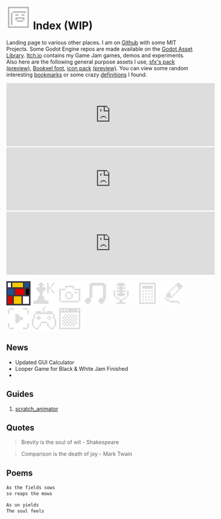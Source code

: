 # ![icon](icon.png) Index (WIP) 
Landing page to various other places. I am on [Github](https://github.com/boukew99) with some MIT Projects. Some Godot Engine repos are made available on the
[Godot Asset Library](https://godotengine.org/asset-library/asset?category=&godot_version=&sort=updated&filter=boukew99). [Itch.io](https://howyoudoing.itch.io/) contains my Game Jam games, demos and experiments. Also here are the following general purpose assets I use, [sfx's pack](sound_pack/sound.zip) [(preview)](sound_pack/pack.ogg), [Bookxel font](bookxel.ttf), [icon pack](icon_pack/icon.zip) [(preview)](icon_pack/pack.png). You can view some random interesting [bookmarks](bookmark.md) or some crazy [definitions](definitions.md) I found.

<iframe height="167" frameborder="0" src="https://itch.io/embed/1483259" width="552"><a href="https://howyoudoing.itch.io/looper">Looper by HowYouDoing</a></iframe>
<iframe frameborder="0" src="https://itch.io/embed/1425583" width="552" height="167"><a href="https://howyoudoing.itch.io/mondriaan-maker">Mondriaan Maker (3 by 3) by HowYouDoing</a></iframe>
<iframe frameborder="0" src="https://itch.io/embed/1096323" width="552" height="167"><a href="https://howyoudoing.itch.io/space-cake-the-game">Space Cake by HowYouDoing, ~ POMPY Productions ~, Travsul</a></iframe>

[![mondriaan maker](https://raw.githubusercontent.com/boukew99/mondriaan_maker/main/icon.png)](https://github.com/boukew99/mondriaan_maker)
[![text chess](https://raw.githubusercontent.com/boukew99/text_chess/main/icon.png)](https://github.com/boukew99/text_chess)
[![screen capturerer](https://raw.githubusercontent.com/boukew99/screen_capture/main/addons/screen_capture/screen_capture.png)](https://github.com/boukew99/screen_capture)
[![audio station](https://raw.githubusercontent.com/boukew99/audio_station/main/audio_station.png)](https://github.com/boukew99/audio_station)
[![mic recorder](https://raw.githubusercontent.com/boukew99/mic_recorder/main/addons/mic_recorder/mic_recorder.png)](https://github.com/boukew99/mic_recorder)
[![gui calculator](https://raw.githubusercontent.com/boukew99/gui_calculator/main/addons/calculator/icon.png)](https://github.com/boukew99/gui_calculator)
[![scratch canvas](https://raw.githubusercontent.com/boukew99/scratch_canvas/main/addons/canvas/icon.png)](https://github.com/boukew99/scratch_canvas)
[![scratch animator](https://raw.githubusercontent.com/boukew99/scratch_animater/main/icon.png)](https://github.com/boukew99/scratch_animater)
[![joypad lab](https://raw.githubusercontent.com/boukew99/joypad_lab/main/icon.png)](https://github.com/boukew99/joypad_lab)
[![shader window](https://raw.githubusercontent.com/boukew99/shader_window/main/addons/shader_window/shader_window.png)](https://github.com/boukew99/shader_window)

## News
* Updated GUI Calculator
* Looper Game for Black & White Jam Finished
* 







## Guides
1. [scratch_animator](guide/scratch_animator.md)

## Quotes
> Brevity is the soul of wit - Shakespeare

> Comparison is the death of joy - Mark Twain

## Poems

```
As the fields sows
so reaps the mows
```

```
As un yields
The soul feels
```
